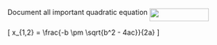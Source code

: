 Document all important quadratic equation <img src="/tex/fe65dba13d61519c403d6d61badf4da7.svg?invert_in_darkmode&sanitize=true" align=middle width=119.34141284999998pt height=26.76175259999998pt/>

\[
x_{1,2} = \frac{-b \pm \sqrt{b^2 - 4ac}}{2a}
\]
